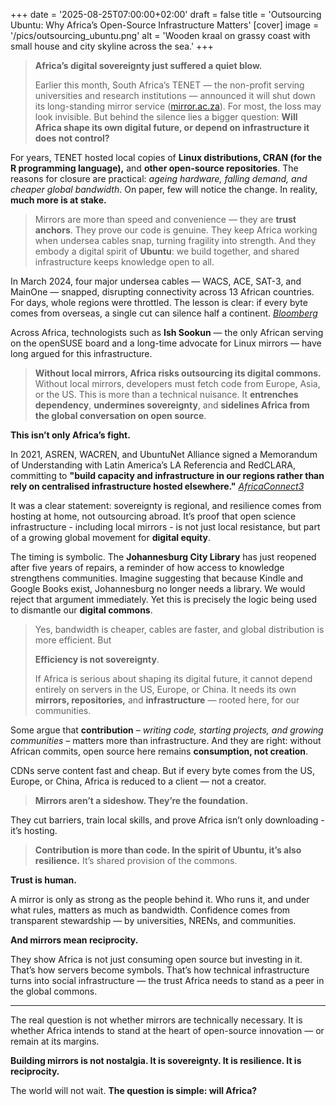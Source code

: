 +++
date = '2025-08-25T07:00:00+02:00'
draft = false
title = 'Outsourcing Ubuntu: Why Africa’s Open-Source Infrastructure Matters'
[cover]
    image = '/pics/outsourcing_ubuntu.png'
    alt = 'Wooden kraal on grassy coast with small house and city skyline across the sea.'
+++

> **Africa’s digital sovereignty just suffered a quiet blow.**
>
> Earlier this month, South Africa’s TENET — the non-profit serving universities and research institutions — announced it will shut down its long-standing mirror service ([mirror.ac.za](https://mirror.ac.za/)). For most, the loss may look invisible. But behind the silence lies a bigger question: **Will Africa shape its own digital future, or depend on infrastructure it does not control?**

For years, TENET hosted local copies of **Linux distributions, CRAN (for the R programming language),** and **other open-source repositories**. The reasons for closure are practical: *ageing hardware, falling demand, and cheaper global bandwidth*. On paper, few will notice the change. In reality, **much more is at stake.**

> Mirrors are more than speed and convenience — they are **trust anchors**. They prove our code is genuine. They keep Africa working when undersea cables snap, turning fragility into strength. And they embody a digital spirit of **Ubuntu**: we build together, and shared infrastructure keeps knowledge open to all.

In March 2024, four major undersea cables — WACS, ACE, SAT-3, and MainOne — snapped, disrupting connectivity across 13 African countries. For days, whole regions were throttled. The lesson is clear: if every byte comes from overseas, a single cut can silence half a continent. [*Bloomberg*](https://www.bloomberg.com/news/articles/2024-03-15/massive-africa-internet-outage-could-takes-weeks-months-to-fix)

Across Africa, technologists such as **Ish Sookun** — the only African serving on the openSUSE board and a long-time advocate for Linux mirrors — have long argued for this infrastructure.

> **Without local mirrors, Africa risks outsourcing its digital commons.**
Without local mirrors, developers must fetch code from Europe, Asia, or the US. This is more than a technical nuisance. It **entrenches dependency**, **undermines sovereignty**, and **sidelines Africa from the global conversation on open source**.

**This isn’t only Africa’s fight.**

In 2021, ASREN, WACREN, and UbuntuNet Alliance signed a Memorandum of Understanding with Latin America’s LA Referencia and RedCLARA, committing to **"build capacity and infrastructure in our regions rather than rely on centralised infrastructure hosted elsewhere."** [*AfricaConnect3*](https://africaconnect3.net/africa-and-latin-america-agree-to-closer-collaboration-around-open-science/)

It was a clear statement: sovereignty is regional, and resilience comes from hosting at home, not outsourcing abroad. It’s proof that open science infrastructure - including local mirrors - is not just local resistance, but part of a growing global movement for **digital equity**.

The timing is symbolic. The **Johannesburg City Library** has just reopened after five years of repairs, a reminder of how access to knowledge strengthens communities. Imagine suggesting that because Kindle and Google Books exist, Johannesburg no longer needs a library. We would reject that argument immediately. Yet this is precisely the logic being used to dismantle our **digital commons**.

> Yes, bandwidth is cheaper, cables are faster, and global distribution is more efficient. But
>
> **Efficiency is not sovereignty**.
>
> If Africa is serious about shaping its digital future, it cannot depend entirely on servers in the US, Europe, or China. It needs its own **mirrors, repositories,** and **infrastructure** — rooted here, for our communities.

Some argue that **contribution** – *writing code, starting projects, and growing communities* – matters more than infrastructure. And they are right: without African commits, open source here remains **consumption, not creation**.

CDNs serve content fast and cheap. But if every byte comes from the US, Europe, or China, Africa is reduced to a client — not a creator.

> **Mirrors aren’t a sideshow. They’re the foundation.**

They cut barriers, train local skills, and prove Africa isn’t only downloading - it’s hosting.
> **Contribution is more than code. In the spirit of Ubuntu, it’s also resilience.**
It’s shared provision of the commons.

**Trust is human.**

A mirror is only as strong as the people behind it. Who runs it, and under what rules, matters as much as bandwidth. Confidence comes from transparent stewardship — by universities, NRENs, and communities.

**And mirrors mean reciprocity.**

They show Africa is not just consuming open source but investing in it. That’s how servers become symbols. That’s how technical infrastructure turns into social infrastructure — the trust Africa needs to stand as a peer in the global commons.

---

The real question is not whether mirrors are technically necessary. It is whether Africa intends to stand at the heart of open-source innovation — or remain at its margins.

**Building mirrors is not nostalgia. It is sovereignty. It is resilience. It is reciprocity.**

The world will not wait. **The question is simple: will Africa?**

